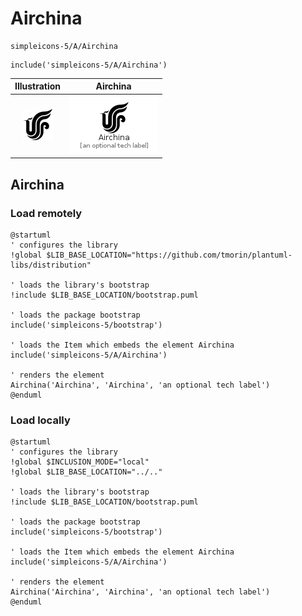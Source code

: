 # Airchina


```text
simpleicons-5/A/Airchina
```

```text
include('simpleicons-5/A/Airchina')
```



| Illustration | Airchina |
| :---: | :---: |
| ![illustration for Illustration](../../simpleicons-5/A/Airchina.png) | ![illustration for Airchina](../../simpleicons-5/A/Airchina.Local.png) |




## Airchina

### Load remotely
```plantuml
@startuml
' configures the library
!global $LIB_BASE_LOCATION="https://github.com/tmorin/plantuml-libs/distribution"

' loads the library's bootstrap
!include $LIB_BASE_LOCATION/bootstrap.puml

' loads the package bootstrap
include('simpleicons-5/bootstrap')

' loads the Item which embeds the element Airchina
include('simpleicons-5/A/Airchina')

' renders the element
Airchina('Airchina', 'Airchina', 'an optional tech label')
@enduml
```

### Load locally
```plantuml
@startuml
' configures the library
!global $INCLUSION_MODE="local"
!global $LIB_BASE_LOCATION="../.."

' loads the library's bootstrap
!include $LIB_BASE_LOCATION/bootstrap.puml

' loads the package bootstrap
include('simpleicons-5/bootstrap')

' loads the Item which embeds the element Airchina
include('simpleicons-5/A/Airchina')

' renders the element
Airchina('Airchina', 'Airchina', 'an optional tech label')
@enduml
```

